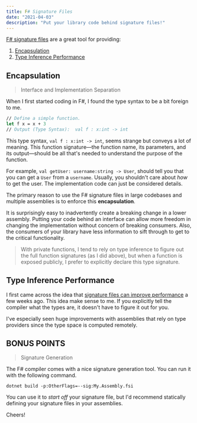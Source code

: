 ```yaml
---
title: F# Signature Files
date: "2021-04-03"
description: "Put your library code behind signature files!"
---
```


[F# signature files](https://docs.microsoft.com/en-us/dotnet/fsharp/language-reference/signature-files) are a great tool for providing:

1. [Encapsulation](#encapsulation)
2. [Type Inference Performance](#type-inference-performance)

## Encapsulation

> Interface and Implementation Separation

When I first started coding in F#, I found the type syntax to be a bit foreign to me.

```fsharp
// Define a simple function.
let f x = x + 3
// Output (Type Syntax):  val f : x:int -> int
```

This type syntax, `val f : x:int -> int`, seems strange but conveys a lot of meaning.  This function signature—the function name, its parameters, and its output—should be all that's needed to understand the purpose of the function.

For example, `val getUser: username:string -> User`, should tell you that you can get a `User` from a `username`.  Usually, you shouldn't care about *how* to get the user.  The implementation code can just be considered details.

The primary reason to use the F# signature files in large codebases and multiple assemblies is to enforce this **encapsulation**.  

It is surprisingly easy to inadvertently create a breaking change in a lower assembly.  Putting your code behind an interface can allow more freedom in changing the implementation without concern of breaking consumers.  Also, the consumers of your library have less information to sift through to get to the critical functionality.

> With private functions, I tend to rely on type inference to figure out the full function signatures (as I did above), but when a function is exposed publicly, I prefer to explicitly declare this type signature.

## Type Inference Performance

I first came across the idea that [signature files can improve performance](https://devblogs.microsoft.com/dotnet/f-and-f-tools-update-for-visual-studio-16-9/#big-performance-gains-for-codebases-with-f-signature-files) a few weeks ago.  This idea make sense to me.  If you explicitly tell the compiler what the types are, it doesn't have to figure it out for you.  

I've especially seen huge improvements with assemblies that rely on type providers since the type space is computed remotely.  

## BONUS POINTS

> Signature Generation

The F# compiler comes with a nice signature generation tool.  You can run it with the following command.

```
dotnet build -p:OtherFlags=--sig:My.Assembly.fsi
```

You can use it to *start off* your signature file, but I'd recommend statically defining your signature files in your assemblies.

Cheers!
